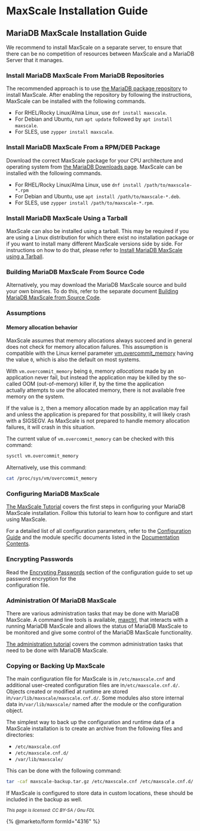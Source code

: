 # MaxScale Installation Guide

## MariaDB MaxScale Installation Guide

We recommend to install MaxScale on a separate server, to ensure that there can be no competition of resources between MaxScale and a MariaDB Server that it manages.

### Install MariaDB MaxScale From MariaDB Repositories

The recommended approach is to use [the MariaDB package repository](https://app.gitbook.com/s/SsmexDFPv2xG2OTyO5yV/server-management/install-and-upgrade-mariadb/installing-mariadb/binary-packages/mariadb-package-repository-setup-and-usage) to install MaxScale. After enabling the repository by following the instructions, MaxScale can be installed with the following commands.

* For RHEL/Rocky Linux/Alma Linux, use `dnf install maxscale`.
* For Debian and Ubuntu, run `apt update` followed by `apt install maxscale`.
* For SLES, use `zypper install maxscale`.

### Install MariaDB MaxScale From a RPM/DEB Package

Download the correct MaxScale package for your CPU architecture and operating system from [the MariaDB Downloads page](https://mariadb.com/downloads/community/maxscale/). MaxScale can be installed with the following commands.

* For RHEL/Rocky Linux/Alma Linux, use `dnf install /path/to/maxscale-*.rpm`
* For Debian and Ubuntu, use `apt install /path/to/maxscale-*.deb`.
* For SLES, use `zypper install /path/to/maxscale-*.rpm`.

### Install MariaDB MaxScale Using a Tarball

MaxScale can also be installed using a tarball. This may be required if you are using a Linux distribution for which there exist no installation package or if you want to install many different MaxScale versions side by side. For instructions on how to do that, please refer to [Install MariaDB MaxScale using a Tarball](../../maxscale-archive/archive/mariadb-maxscale-25-01/mariadb-maxscale-25-01-getting-started/mariadb-maxscale-2501-maxscale-2501-installing-mariadb-maxscale-using-a-tarball.md).

### Building MariaDB MaxScale From Source Code

Alternatively, you may download the MariaDB MaxScale source and build your own binaries. To do this, refer to the separate document [Building MariaDB MaxScale from Source Code](../../maxscale-archive/archive/mariadb-maxscale-25-01/mariadb-maxscale-25-01-getting-started/mariadb-maxscale-2501-maxscale-2501-building-mariadb-maxscale-from-source-code.md).

### Assumptions

#### Memory allocation behavior

MaxScale assumes that memory allocations always succeed and in general does not check for memory allocation failures. This assumption is compatible with the Linux kernel parameter [vm.overcommit\_memory](https://www.kernel.org/doc/Documentation/vm/overcommit-accounting) having the value `0`, which is also the default on most systems.

With `vm.overcommit_memory` being `0`, memory _allocations_ made by an application never fail, but instead the application may be killed by the so-called OOM (out-of-memory) killer if, by the time the application\
actually attempts to _use_ the allocated memory, there is not available free memory on the system.

If the value is `2`, then a memory allocation made by an application may fail and unless the application is prepared for that possibility, it will likely crash with a SIGSEGV. As MaxScale is not prepared to handle memory allocation failures, it will crash in this situation.

The current value of `vm.overcommit_memory` can be checked with this command:

```bash
sysctl vm.overcommit_memory
```

Alternatively, use this command:

```bash
cat /proc/sys/vm/overcommit_memory
```

### Configuring MariaDB MaxScale

[The MaxScale Tutorial](../../maxscale-archive/archive/mariadb-maxscale-25-01/mariadb-maxscale-25-01-tutorials/mariadb-maxscale-2501-maxscale-2501-setting-up-mariadb-maxscale.md) covers the first steps in configuring your MariaDB MaxScale installation. Follow this tutorial to learn how to configure and start using MaxScale.

For a detailed list of all configuration parameters, refer to the [Configuration Guide](../../maxscale-archive/archive/mariadb-maxscale-25-01/mariadb-maxscale-25-01-getting-started/mariadb-maxscale-2501-maxscale-2501-mariadb-maxscale-configuration-guide.md) and the module specific documents listed in the [Documentation Contents](../../maxscale-archive/archive/mariadb-maxscale-25-01/mariadb-maxscale-2501-maxscale-2501-contents.md).

### Encrypting Passwords

Read the [Encrypting Passwords](../../maxscale-archive/archive/mariadb-maxscale-25-01/mariadb-maxscale-25-01-getting-started/mariadb-maxscale-2501-maxscale-2501-mariadb-maxscale-configuration-guide.md) section of the configuration guide to set up password encryption for the\
configuration file.

### Administration Of MariaDB MaxScale

There are various administration tasks that may be done with MariaDB MaxScale. A command line tools is available, [maxctrl](../../maxscale-archive/archive/mariadb-maxscale-25-01/mariadb-maxscale-25-01-reference/mariadb-maxscale-2501-maxscale-2501-maxctrl.md), that interacts with a running MariaDB MaxScale and allows the status of MariaDB MaxScale to be monitored and give some control of the MariaDB MaxScale functionality.

[The administration tutorial](../../maxscale-archive/archive/mariadb-maxscale-25-01/mariadb-maxscale-25-01-tutorials/mariadb-maxscale-2501-maxscale-2501-mariadb-maxscale-administration-tutorial.md) covers the common administration tasks that need to be done with MariaDB MaxScale.

### Copying or Backing Up MaxScale

The main configuration file for MaxScale is in `/etc/maxscale.cnf` and additional user-created configuration files are in`/etc/maxscale.cnf.d/`. Objects created or modified at runtime are stored in`/var/lib/maxscale/maxscale.cnf.d/`. Some modules also store internal data in`/var/lib/maxscale/` named after the module or the configuration object.

The simplest way to back up the configuration and runtime data of a MaxScale installation is to create an archive from the following files and directories:

* `/etc/maxscale.cnf`
* `/etc/maxscale.cnf.d/`
* `/var/lib/maxscale/`

This can be done with the following command:

```bash
tar -caf maxscale-backup.tar.gz /etc/maxscale.cnf /etc/maxscale.cnf.d/ /var/lib/maxscale/
```

If MaxScale is configured to store data in custom locations, these should be included in the backup as well.

<sub>_This page is licensed: CC BY-SA / Gnu FDL_</sub>

{% @marketo/form formId="4316" %}
